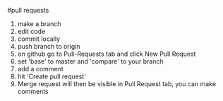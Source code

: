 #pull requests  
1. make a branch
2. edit code
3. commit locally
4. push branch to origin
5. on github go to Pull-Requests tab and click New Pull Request
6. set 'base' to master and 'compare' to your branch
7. add a comment
8. hit 'Create pull request'
9. Merge request will then be visible in Pull Request tab, you can make comments
